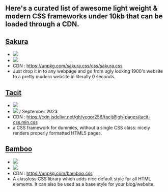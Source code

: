 ## Here's a curated list of awesome light weight & modern CSS frameworks under 10kb that can be loaded through a CDN.

## [Sakura](https://oxal.org/projects/sakura)
- [![](https://img.shields.io/github/stars/oxalorg/sakura.svg?style=social&label=Star)](https://github.com/oxalorg/sakura)
-  [![](https://img.shields.io/github/release-date/oxalorg/sakura)](https://github.com/oxalorg/sakura/releases)
  - CDN : https://unpkg.com/sakura.css/css/sakura.css
  - Just drop it in to any webpage and go from ugly looking 1900's website to a pretty modern website in literally 0 seconds.

## [Tacit](https://yegor256.github.io/tacit/)
- [![](https://img.shields.io/github/stars/yegor256/tacit.svg?style=social&label=Star)](https://github.com/yegor256/tacit)
-  [![](https://img.shields.io/github/release-date/yegor256/tacit)](https://github.com/yegor256/tacit/releases) / September 2023
- CDN : https://cdn.jsdelivr.net/gh/yegor256/tacit@gh-pages/tacit-css.min.css
- a CSS framework for dummies, without a single CSS class: nicely renders properly formatted HTML5 pages.

## [Bamboo](https://rilwis.github.io/bamboo/)
- [![](https://img.shields.io/github/stars/rilwis/bamboo.svg?style=social&label=Star)](https://github.com/rilwis/bamboo)
-  [![](https://img.shields.io/github/release-date/rilwis/bamboo)](https://github.com/rilwis/bamboo/releases)
-  CDN : https://unpkg.com/bamboo.css
-  A classless CSS library which adds nice default style for all HTML elements. It can also be used as a base style for your blog/website.
